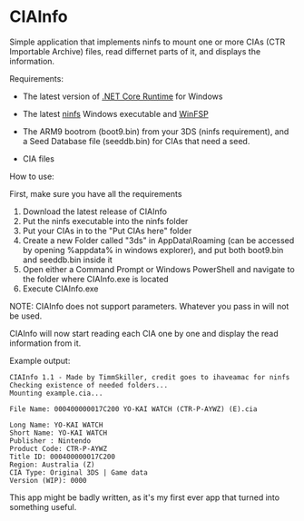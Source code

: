 # CIAInfo
Simple application that implements ninfs to mount one or more CIAs (CTR Importable Archive) files, read differnet parts of it, and displays the information.

Requirements:

- The latest version of [.NET Core Runtime](https://www.google.com) for Windows

- The latest [ninfs](https://github.com/ihaveamac/ninfs/releases/tag/v1.6.1) Windows executable and [WinFSP](http://www.secfs.net/winfsp/rel/)

- The ARM9 bootrom (boot9.bin) from your 3DS (ninfs requirement), and a Seed Database file (seeddb.bin) for CIAs that need a seed.

- CIA files

How to use:

First, make sure you have all the requirements

1. Download the latest release of CIAInfo
2. Put the ninfs executable into the ninfs folder
3. Put your CIAs in to the "Put CIAs here" folder
4. Create a new Folder called "3ds" in AppData\Roaming (can be accessed by opening %appdata% in windows explorer), and put both boot9.bin and seeddb.bin inside it
5. Open either a Command Prompt or Windows PowerShell and navigate to the folder where CIAInfo.exe is located
6. Execute CIAInfo.exe

NOTE: CIAInfo does not support parameters. Whatever you pass in will not be used.

CIAInfo will now start reading each CIA one by one and display the read information from it.

Example output:

```
CIAInfo 1.1 - Made by TimmSkiller, credit goes to ihaveamac for ninfs
Checking existence of needed folders...
Mounting example.cia...

File Name: 000400000017C200 YO-KAI WATCH (CTR-P-AYWZ) (E).cia

Long Name: YO-KAI WATCH                                                                                                 
Short Name: YO-KAI WATCH
Publisher : Nintendo
Product Code: CTR-P-AYWZ
Title ID: 000400000017C200
Region: Australia (Z)
CIA Type: Original 3DS | Game data
Version (WIP): 0000
```

This app might be badly written, as it's my first ever app that turned into something useful.
